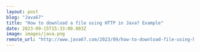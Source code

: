 ```yaml
---
layout: post
blog: "Java67"
title: "How to download a file using HTTP in Java? Example"
date: 2023-09-15T15:33:00.003Z
image: images/java.png
remote_url: "http://www.java67.com/2023/09/how-to-download-file-using-http-in-java.html"
---
```


